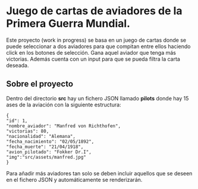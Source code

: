 # Juego de cartas de aviadores de la Primera Guerra Mundial.

Este proyecto (work in progress) se basa en un juego de cartas donde se puede seleccionar a dos aviadores para que compitan entre ellos haciendo click en los botones de selección. Gana aquel aviador que tenga más victorias.
Además cuenta con un input para que se pueda filtra la carta deseada.

## Sobre el proyecto

Dentro del directorio **src** hay un fichero JSON llamado **pilots** donde hay 15 ases de la aviación con la siguiente estructura:

```
{
"id": 1,
"nombre_aviador": "Manfred von Richthofen",
"victorias": 80,
"nacionalidad": "Alemana",
"fecha_nacimiento": "02/05/1892",
"fecha_muerte": "21/04/1918",
"avion_pilotado": "Fokker Dr.I",
"img":"src/assets/manfred.jpg"
}
```

Para añadir más aviadores tan solo se deben incluir aquellos que se deseen en el fichero JSON y automáticamente se renderizarán.
